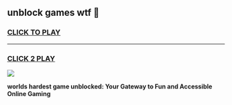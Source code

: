 
## unblock games wtf 👋
<h3>
<a href="https://premium.freeplayer.one?title=unblock_games_wtf&ref=13F">CLICK TO PLAY</a></h3>
<hr>

<h3>
<a href="https://premium.freeplayer.one?title=unblock_games_wtf&ref=13F">CLICK 2 PLAY</a>
  
</h3>

<a href="https://premium.freeplayer.one?title=unblock_games_wtf&ref=12F/"><img src="https://clearcache.store/games.png"></a>


**worlds hardest game unblocked: Your Gateway to Fun and Accessible Online Gaming**
